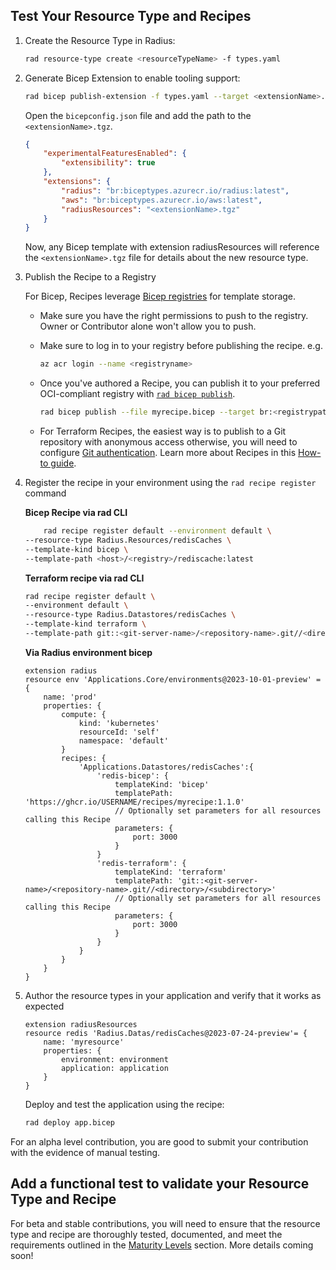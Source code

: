 ## Test Your Resource Type and Recipes

1. Create the Resource Type in Radius:

    ```bash
    rad resource-type create <resourceTypeName> -f types.yaml
    ```

1. Generate Bicep Extension to enable tooling support:

    ```bash
    rad bicep publish-extension -f types.yaml --target <extensionName>.tgz
    ```

    Open the `bicepconfig.json` file and add the path to the `<extensionName>.tgz`.
    
    ```json
    {
        "experimentalFeaturesEnabled": {
            "extensibility": true
        },
        "extensions": {
            "radius": "br:biceptypes.azurecr.io/radius:latest",
            "aws": "br:biceptypes.azurecr.io/aws:latest",
            "radiusResources": "<extensionName>.tgz"
        }
    }
    ```
    
    Now, any Bicep template with extension radiusResources will reference the `<extensionName>.tgz` file for details about the new resource type.

1. Publish the Recipe to a Registry

    For Bicep, Recipes leverage [Bicep registries](https://learn.microsoft.com/azure/azure-resource-manager/bicep/private-module-registry) for template storage. 

    - Make sure you have the right permissions to push to the registry. Owner or Contributor alone won't allow you to push.

    - Make sure to log in to your registry before publishing the recipe. e.g.

        ```bash
        az acr login --name <registryname>
        ``` 

    - Once you've authored a Recipe, you can publish it to your preferred OCI-compliant registry with [`rad bicep publish`](https://docs.radapp.io/reference/cli/rad_bicep_publish/).

        ```bash
        rad bicep publish --file myrecipe.bicep --target br:<registrypath>/myrecipe:1.1.0
        ```

    - For Terraform Recipes, the easiest way is to publish to a Git repository with anonymous access otherwise, you will need to configure [Git authentication](https://docs.radapp.io/guides/recipes/terraform/howto-private-registry/). Learn more about Recipes in this [How-to guide](https://docs.radapp.io/guides/recipes/howto-author-recipes/).

1. Register the recipe in your environment using the `rad recipe register` command

    **Bicep Recipe via rad CLI**
    ```bash
        rad recipe register default --environment default \
    --resource-type Radius.Resources/redisCaches \
    --template-kind bicep \
    --template-path <host>/<registry>/rediscache:latest
    ```

    **Terraform recipe via rad CLI**
    ```bash
    rad recipe register default \
    --environment default \
    --resource-type Radius.Datastores/redisCaches \
    --template-kind terraform \
    --template-path git::<git-server-name>/<repository-name>.git//<directory>/<subdirectory>
    ```

    **Via Radius environment bicep**
    ```bicep
    extension radius
    resource env 'Applications.Core/environments@2023-10-01-preview' = {
        name: 'prod'
        properties: {
            compute: {
                kind: 'kubernetes'
                resourceId: 'self'
                namespace: 'default'
            }
            recipes: {
                'Applications.Datastores/redisCaches':{
                    'redis-bicep': {
                        templateKind: 'bicep'
                        templatePath: 'https://ghcr.io/USERNAME/recipes/myrecipe:1.1.0'
                        // Optionally set parameters for all resources calling this Recipe
                        parameters: {
                            port: 3000
                        }
                    }
                    'redis-terraform': {
                        templateKind: 'terraform'
                        templatePath: 'git::<git-server-name>/<repository-name>.git//<directory>/<subdirectory>'
                        // Optionally set parameters for all resources calling this Recipe
                        parameters: {
                            port: 3000
                        }
                    }
                }   
            }
        }
    }
    ```

1. Author the resource types in your application and verify that it works as expected
    
    ```bicep
    extension radiusResources
    resource redis 'Radius.Datas/redisCaches@2023-07-24-preview'= {
        name: 'myresource'
        properties: {
            environment: environment
            application: application
        }
    }
    ```

    Deploy and test the application using the recipe:

    ```bash
    rad deploy app.bicep 
    ```

For an alpha level contribution, you are good to submit your contribution with the evidence of manual testing.

## Add a functional test to validate your Resource Type and Recipe

For beta and stable contributions, you will need to ensure that the resource type and recipe are thoroughly tested, documented, and meet the requirements outlined in the [Maturity Levels](contributing-resource-types-recipes.md#maturity-levels) section. More details coming soon!
